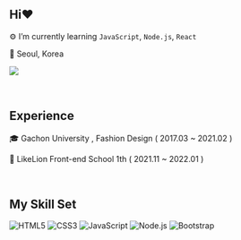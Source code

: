 ## Hi❤
   


 ⚙️ I’m currently learning `JavaScript`, `Node.js`, `React`
  

 🏡 Seoul, Korea    
  
<a href="https://velog.io/@hye_rin"><img src="https://img.shields.io/badge/Tech%20Blog-11B48A?style=border-radius=10%&flat-square&logo=Vimeo&logoColor=white&link=https://velog.io/@hye_rin"/></a>

<br>

## Experience  
  

🎓 Gachon University , Fashion Design ( 2017.03 ~ 2021.02 )  
  

 🦁 LikeLion Front-end School 1th ( 2021.11 ~ 2022.01 )  
  

<br/>  


## My Skill Set  
![HTML5](https://img.shields.io/badge/html5-%23E34F26.svg?style=for-the-badge&logo=html5&logoColor=white)
![CSS3](https://img.shields.io/badge/css3-%231572B6.svg?style=for-the-badge&logo=css3&logoColor=white)
![JavaScript](https://img.shields.io/badge/javascript-%23323330.svg?style=for-the-badge&logo=javascript&logoColor=%23F7DF1E)
![Node.js](https://img.shields.io/badge/Node.js-339933?style=for-the-badge&logo=nodedotjs&logoColor=white)
![Bootstrap](https://img.shields.io/badge/Bootstrap-563D7C?style=for-the-badge&logo=bootstrap&logoColor=white)


<br/>  

  


